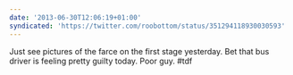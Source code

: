 ```yaml
---
date: '2013-06-30T12:06:19+01:00'
syndicated: 'https://twitter.com/roobottom/status/351294118930030593'
---
```

Just see pictures of the farce on the first stage yesterday. Bet that bus driver is feeling pretty guilty today. Poor guy. #tdf
